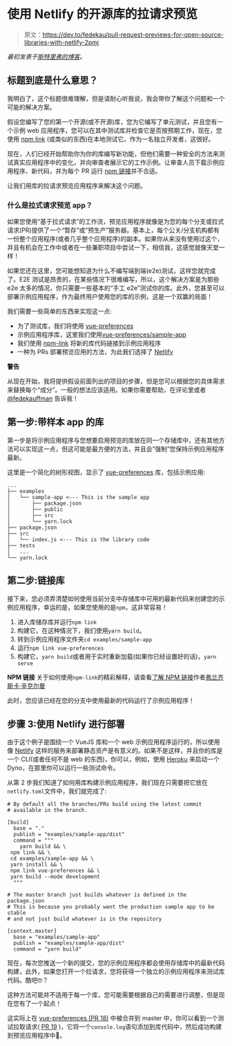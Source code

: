 # 使用 Netlify 的开源库的拉请求预览

> 原文：<https://dev.to/fedekau/pull-request-previews-for-open-source-libraries-with-netlify-2pmj>

*最初发表于[斯特里弗的博客](https://www.streaver.com/blog/posts/pull-request-previews-for-open-source-libraries-with-netlify.html)。*

## 标题到底是什么意思？

我明白了，这个标题很难理解，但是请耐心听我说，我会带你了解这个问题和一个可能的解决方案。

假设您编写了您的第一个开源(或不开源)库，您为它编写了单元测试，并且您有一个示例 web 应用程序，您可以在其中测试库并检查它是否按预期工作，现在，您使用 [npm link](https://docs.npmjs.com/cli/link.html) (或类似的东西)在本地测试它。作为一名独立开发者，这很好。

现在，人们已经开始帮助你为你的库编写新功能，但他们需要一种安全的方法来测试真实应用程序中的变化，并向审查者展示它的工作示例。让审查人员下载示例应用程序、新代码，并为每个 PR 运行 [npm 链接](https://docs.npmjs.com/cli/link.html)并不合适。

让我们用库的拉请求预览应用程序来解决这个问题。

### 什么是拉式请求预览 app？

如果您使用“基于拉式请求”的工作流，预览应用程序就像是为您的每个分支或拉式请求(PR)提供了一个“暂存”或“预生产”服务器。基本上，每个公关/分支机构都有一份整个应用程序(或者几乎整个应用程序)的副本。如果你从来没有使用过这个，并且有机会在工作中或者在一些兼职项目中尝试一下，相信我，这感觉就像天堂一样！

如果您还在这里，您可能想知道为什么不编写端到端(e2e)测试，这样您就完成了。E2E 测试是昂贵的，在某些情况下很难编写，所以，这个解决方案是为那些 e2e 太多的情况，你只需要一些基本的“手工 e2e”测试你的库。此外，您甚至可以部署示例应用程序，作为最终用户使用您的库的示例，这是一个双赢的局面！

我们需要一些简单的东西来实现这一点:

*   为了测试库，我们将使用 [vue-preferences](https://github.com/streaver/vue-preferences)
*   示例应用程序库，这里我们使用[vue-preferences/sample-app](https://github.com/streaver/vue-preferences/tree/master/examples/sample-app)
*   我们使用 [npm-link](https://docs.npmjs.com/cli/link) 将新的库代码链接到示例应用程序
*   一种为 PRs 部署预览应用的方法，为此我们选择了 [Netlify](https://netlify.com)

**警告**

从现在开始，我将提供假设前面列出的项目的步骤，但是您可以根据您的具体需求来替换每个“成分”。一般的想法应该适用。如果你需要帮助，在评论里或者 [@fedekauffman](https://twitter.com/fedekauffman) 告诉我！

## 第一步:带样本 app 的库

第一步是将示例应用程序与您想要启用预览的库放在同一个存储库中，还有其他方法可以实现这一点，但这可能是最方便的方法，并且会“强制”您保持示例应用程序最新。

这里是一个简化的树形视图，显示了 [vue-preferences](https://github.com/streaver/vue-preferences) 库，包括示例应用:

```
...
├── examples
│   └── sample-app <--- This is the sample app
│       ├── package.json
│       ├── public
│       ├── src
│       └── yarn.lock
├── package.json
├── src
│   └── index.js <--- This is the library code
├── tests
│   ...
└── yarn.lock 
```

## 第二步:链接库

接下来，您必须弄清楚如何使用当前分支中存储库中可用的最新代码来创建您的示例应用程序，幸运的是，如果您使用的是`npm`，这非常容易！

1.  进入库储存库并运行`npm link`
2.  构建它，在这种情况下，我们使用`yarn build`。
3.  转到示例应用程序文件夹`cd examples/sample-app`
4.  运行`npm link vue-preferences`
5.  构建它，`yarn build`或者用于实时重新加载(如果你已经设置好的话)，`yarn serve`

**NPM 链接**
关于如何使用`npm-link`的精彩解释，请查看[了解 NPM 链接](https://medium.com/dailyjs/how-to-use-npm-link-7375b6219557)作者[弗兰齐斯卡·辛克尔曼](https://twitter.com/fhinkel)

此时，您应该已经在您的分支中使用最新的代码运行了示例应用程序！

## 步骤 3:使用 Netlify 进行部署

由于这个例子是围绕一个 VueJS 库和一个 web 示例应用程序运行的，所以使用像 [Netlify](https://www.netlify.com) 这样的服务来部署静态资产是有意义的。如果不是这样，并且你的库是一个 CLI(或者任何不是 web 的东西)，你可以，例如，使用 [Heroku](https://www.heroku.com/) 来启动一个 Dyno，在那里你可以运行一些测试命令。

从第 2 步我们知道了如何用库构建示例应用程序，我们现在只需要把它放在`netlify.toml`文件中，我们就完成了:

```
# By default all the branches/PRs build using the latest commit
# available in the branch.

[build]
  base = "."
  publish = "examples/sample-app/dist"
  command = """
    yarn build && \
 npm link && \
 cd examples/sample-app && \
 yarn install && \
 npm link vue-preferences && \
 yarn build --mode development
  """

# The master branch just builds whatever is defined in the package.json
# This is because you probably want the production sample app to be stable
# and not just build whatever is in the repository

[context.master]
  base = "examples/sample-app"
  publish = "examples/sample-app/dist"
  command = "yarn build" 
```

现在，每次您推送一个新的提交，您的示例应用程序都会使用存储库中的最新代码构建，此外，如果您打开一个拉请求，您将获得一个独立的示例应用程序来测试库代码。酷吧🤓？

这种方法可能并不适用于每一个库，您可能需要根据自己的需要进行调整，但是现在您有了一个起点！

这实际上在 [vue-preferences (PR 18)](https://github.com/streaver/vue-preferences/pull/18) 中被合并到 master 中，你可以看到一个测试拉取请求( [PR 19](https://github.com/streaver/vue-preferences/pull/19) )，它将一个`console.log`语句添加到库代码中，然后成功构建到预览应用程序中🎉。